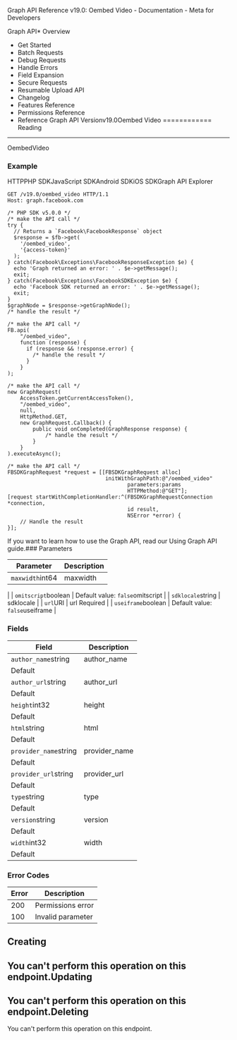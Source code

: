 Graph API Reference v19.0: Oembed Video - Documentation - Meta for Developers

Graph API* Overview
* Get Started
* Batch Requests
* Debug Requests
* Handle Errors
* Field Expansion
* Secure Requests
* Resumable Upload API
* Changelog
* Features Reference
* Permissions Reference
* Reference
Graph API Versionv19.0Oembed Video
============
Reading
-------
OembedVideo

### Example
HTTPPHP SDKJavaScript SDKAndroid SDKiOS SDKGraph API Explorer
```
GET /v19.0/oembed_video HTTP/1.1
Host: graph.facebook.com
```
```
/* PHP SDK v5.0.0 */
/* make the API call */
try {
  // Returns a `Facebook\FacebookResponse` object
  $response = $fb->get(
    '/oembed_video',
    '{access-token}'
  );
} catch(Facebook\Exceptions\FacebookResponseException $e) {
  echo 'Graph returned an error: ' . $e->getMessage();
  exit;
} catch(Facebook\Exceptions\FacebookSDKException $e) {
  echo 'Facebook SDK returned an error: ' . $e->getMessage();
  exit;
}
$graphNode = $response->getGraphNode();
/* handle the result */
```
```
/* make the API call */
FB.api(
    "/oembed_video",
    function (response) {
      if (response && !response.error) {
        /* handle the result */
      }
    }
);
```
```
/* make the API call */
new GraphRequest(
    AccessToken.getCurrentAccessToken(),
    "/oembed_video",
    null,
    HttpMethod.GET,
    new GraphRequest.Callback() {
        public void onCompleted(GraphResponse response) {
            /* handle the result */
        }
    }
).executeAsync();
```
```
/* make the API call */
FBSDKGraphRequest *request = [[FBSDKGraphRequest alloc]
                               initWithGraphPath:@"/oembed_video"
                                      parameters:params
                                      HTTPMethod:@"GET"];
[request startWithCompletionHandler:^(FBSDKGraphRequestConnection *connection,
                                      id result,
                                      NSError *error) {
    // Handle the result
}];
```
If you want to learn how to use the Graph API, read our Using Graph API guide.### Parameters

| Parameter | Description |
| --- | --- |
| `maxwidth`int64 | maxwidth
 |
| `omitscript`boolean | Default value: `false`omitscript
 |
| `sdklocale`string | sdklocale
 |
| `url`URI | url
Required |
| `useiframe`boolean | Default value: `false`useiframe
 |
### Fields

| Field | Description |
| --- | --- |
| `author_name`string | author\_name
Default |
| `author_url`string | author\_url
Default |
| `height`int32 | height
Default |
| `html`string | html
Default |
| `provider_name`string | provider\_name
Default |
| `provider_url`string | provider\_url
Default |
| `type`string | type
Default |
| `version`string | version
Default |
| `width`int32 | width
Default |
### Error Codes

| Error | Description |
| --- | --- |
| 200 | Permissions error |
| 100 | Invalid parameter |
Creating
--------
You can't perform this operation on this endpoint.Updating
--------
You can't perform this operation on this endpoint.Deleting
--------
You can't perform this operation on this endpoint.